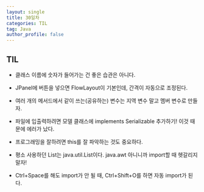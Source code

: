 ```yaml
---
layout: single
title: 30일차
categories: TIL
tag: Java
author_profile: false
---
```


## TIL

- 클래스 이름에 숫자가 들어가는 건 좋은 습관은 아니다.

-  JPanel에 버튼을 넣으면 FlowLayout이 기본인데, 간격이 자동으로 조정된다.

- 여러 개의 메서드에서 같이 쓰는(공유하는) 변수는 지역 변수 말고 멤버 변수로 만들자.

- 파일에 입출력하려면 모델 클래스에 implements Serializable 추가하기! 이것 때문에 에러가 났다.

- 프로그래밍을 잘하려면 this를 잘 파악하는 것도 중요하다.
- 평소 사용하던 List는  java.util.List이다. java.awt 아니니까 import할 때 헷갈리지 말자! 

- Ctrl+Space를 해도 import가 안 될 때, Ctrl+Shift+O를 하면 자동 import가 된다.